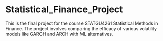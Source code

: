 # Statistical_Finance_Project
This is the final project for the course STATGU4261 Statistical Methods in Finance. The project involves comparing the efficacy of various volatility models like GARCH and ARCH with ML alternatives.  
